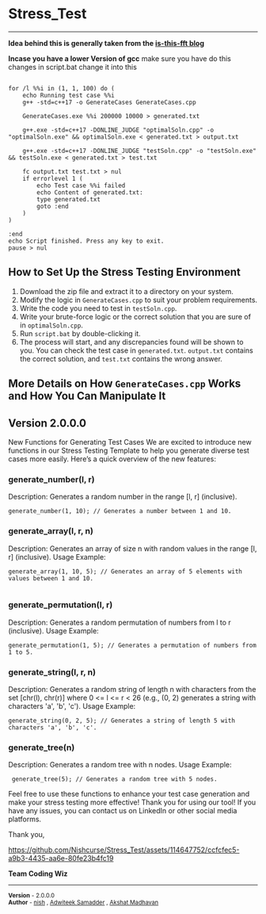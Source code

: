 # Stress_Test
------------------------------------------------------------------------
**Idea behind this is generally taken from the [is-this-fft blog](https://codeforces.com/blog/entry/102287)**

**Incase you have a lower Version of gcc**
make sure you have do this changes in script.bat change it into this 
```@echo off

for /l %%i in (1, 1, 100) do (
    echo Running test case %%i
    g++ -std=c++17 -o GenerateCases GenerateCases.cpp
    
    GenerateCases.exe %%i 200000 10000 > generated.txt

    g++.exe -std=c++17 -DONLINE_JUDGE "optimalSoln.cpp" -o "optimalSoln.exe" && optimalSoln.exe < generated.txt > output.txt

    g++.exe -std=c++17 -DONLINE_JUDGE "testSoln.cpp" -o "testSoln.exe" && testSoln.exe < generated.txt > test.txt

    fc output.txt test.txt > nul
    if errorlevel 1 (
        echo Test case %%i failed
        echo Content of generated.txt:
        type generated.txt
        goto :end
    )
)

:end
echo Script finished. Press any key to exit.
pause > nul
```


## How to Set Up the Stress Testing Environment

1. Download the zip file and extract it to a directory on your system.
2. Modify the logic in `GenerateCases.cpp` to suit your problem requirements.
3. Write the code you need to test in `testSoln.cpp`.
4. Write your brute-force logic or the correct solution that you are sure of in `optimalSoln.cpp`.
5. Run `script.bat` by double-clicking it.
6. The process will start, and any discrepancies found will be shown to you. You can check the test case in `generated.txt`. `output.txt` contains the correct solution, and `test.txt` contains the wrong answer.

## More Details on How `GenerateCases.cpp` Works and How You Can Manipulate It

## Version 2.0.0.0
New Functions for Generating Test Cases
We are excited to introduce new functions in our Stress Testing Template to help you generate diverse test cases more easily. Here’s a quick overview of the new features:

### generate_number(l, r)

Description: Generates a random number in the range [l, r] (inclusive).


```generate_number(1, 10); // Generates a number between 1 and 10.```

### generate_array(l, r, n)

Description: Generates an array of size n with random values in the range [l, r] (inclusive).
Usage Example:
```
generate_array(1, 10, 5); // Generates an array of 5 elements with values between 1 and 10.


```
### generate_permutation(l, r)

Description: Generates a random permutation of numbers from l to r (inclusive).
Usage Example:
```
generate_permutation(1, 5); // Generates a permutation of numbers from 1 to 5.

```
### generate_string(l, r, n)

Description: Generates a random string of length n with characters from the set [chr(l), chr(r)] where 0 <= l <= r < 26 (e.g., (0, 2) generates a string with characters 'a', 'b', 'c').
Usage Example:
```
generate_string(0, 2, 5); // Generates a string of length 5 with characters 'a', 'b', 'c'.
```
### generate_tree(n)

Description: Generates a random tree with n nodes.
Usage Example:
```
 generate_tree(5); // Generates a random tree with 5 nodes.
```
Feel free to use these functions to enhance your test case generation and make your stress testing more effective!
Thank you for using our tool! If you have any issues, you can contact us on LinkedIn or other social media platforms.

Thank you,  

https://github.com/Nishcurse/Stress_Test/assets/114647752/ccfcfec5-a9b3-4435-aa6e-80fe23b4fc19


**Team Coding Wiz**





---

<sub>**Version** - 2.0.0.0</sub>  
<sub>**Author** - [nish](https://github.com/Nishcurse) , [Adwiteek Samadder](https://github.com/Advtik) , [Akshat Madhavan](https://github.com/GokuUu007)</sub>
